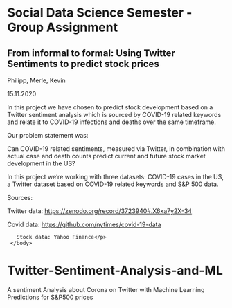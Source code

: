 <html>
  <head>
    <meta charset="utf-8">
    </head>
    <body>
     <h1>Social Data Science Semester - Group Assignment</h1>
      <h2>From informal to formal: Using Twitter Sentiments to predict stock prices</h2>
     <p>Philipp, Merle, Kevin</p>
     <p>15.11.2020</p>
     <p>In this project we have chosen to predict stock development based on a Twitter sentiment analysis which is sourced by COVID-19 related keywords and relate it to COVID-19 infections and deaths over the same timeframe.

Our problem statement was:

Can COVID-19 related sentiments, measured via Twitter, in combination with actual case and death counts predict current and future stock market development in the US?

In this project we’re working with three datasets: COVID-19 cases in the US, a Twitter dataset based on COVID-19 related keywords and S&P 500 data.

Sources:

Twitter data: https://zenodo.org/record/3723940#.X6xa7y2X-34

Covid data: https://github.com/nytimes/covid-19-data

       Stock data: Yahoo Finance</p>
     </body>
</html>


# Twitter-Sentiment-Analysis-and-ML
A sentiment Analysis about Corona on Twitter with Machine Learning Predictions for S&amp;P500 prices
